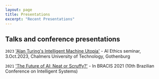 ```yaml
---
layout: page
title: Presentations
excerpt: "Recent Presentations"
---
```



## Talks and conference presentations

`2023`
['Alan Turing's Intelligent Machine Utopia'](https://www.youtube.com/watch?v=z4auuiPSjV8) - AI Ethics seminar, 3.Oct.2023, Chalmers University of Technology, Gothenburg

`2021` 
['The Future of AI: Neat or Scruffy?'](https://underline.io/events/244/sessions/9190/lecture/41468-the-future-of-ai-neat-or-scruffyquestion) - In BRACIS 2021 (10th Brazilian Conference on Intelligent Systems)


